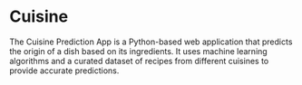 # Cuisine
The Cuisine Prediction App is a Python-based web application that predicts the origin of a dish based on its ingredients. It uses machine learning algorithms and a curated dataset of recipes from different cuisines to provide accurate predictions.
